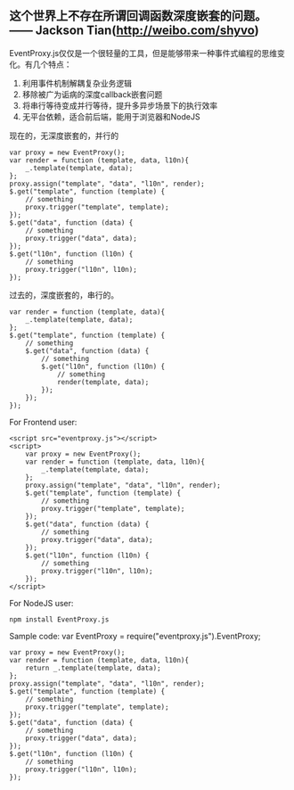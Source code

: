 这个世界上不存在所谓回调函数深度嵌套的问题。 —— Jackson Tian(http://weibo.com/shyvo)
---

EventProxy.js仅仅是一个很轻量的工具，但是能够带来一种事件式编程的思维变化。有几个特点：

   1. 利用事件机制解耦复杂业务逻辑
   2. 移除被广为诟病的深度callback嵌套问题
   3. 将串行等待变成并行等待，提升多异步场景下的执行效率
   4. 无平台依赖，适合前后端，能用于浏览器和NodeJS

现在的，无深度嵌套的，并行的

    var proxy = new EventProxy();
    var render = function (template, data, l10n){
        _.template(template, data);
    };
    proxy.assign("template", "data", "l10n", render);
    $.get("template", function (template) {
        // something
        proxy.trigger("template", template);
    });
    $.get("data", function (data) {
        // something
        proxy.trigger("data", data);
    });
    $.get("l10n", function (l10n) {
        // something
        proxy.trigger("l10n", l10n);
    });

过去的，深度嵌套的，串行的。

    var render = function (template, data){
        _.template(template, data);
    };
    $.get("template", function (template) {
        // something
        $.get("data", function (data) {
            // something
            $.get("l10n", function (l10n) {
                // something
                render(template, data);
            });
        });
    });

For Frontend user:

    <script src="eventproxy.js"></script>
    <script>
        var proxy = new EventProxy();
        var render = function (template, data, l10n){
            _.template(template, data);
        };
        proxy.assign("template", "data", "l10n", render);
        $.get("template", function (template) {
            // something
            proxy.trigger("template", template);
        });
        $.get("data", function (data) {
            // something
            proxy.trigger("data", data);
        });
        $.get("l10n", function (l10n) {
            // something
            proxy.trigger("l10n", l10n);
        });
    </script>

For NodeJS user:

    npm install EventProxy.js

Sample code:
    var EventProxy = require("eventproxy.js").EventProxy;

    var proxy = new EventProxy();
    var render = function (template, data, l10n){
        return _.template(template, data);
    };
    proxy.assign("template", "data", "l10n", render);
    $.get("template", function (template) {
        // something
        proxy.trigger("template", template);
    });
    $.get("data", function (data) {
        // something
        proxy.trigger("data", data);
    });
    $.get("l10n", function (l10n) {
        // something
        proxy.trigger("l10n", l10n);
    });
